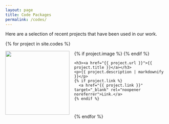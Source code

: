 ```yaml
---
layout: page
title: Code Packages
permalink: /codes/
---
```


Here are a selection of recent projects that have been used in our work. 

{% for project in site.codes %}
  <div class="clearfix" style="margin-bottom: 40px;">
    {% if project.image %}
      <img src="{{ project.image }}" width="200" style="float: left; margin-right: 15px; margin-bottom: 10px;">
    {% endif %}
    
    <h3><a href="{{ project.url }}">{{ project.title }}</a></h3>
    <p>{{ project.description | markdownify }}</p>
    {% if project.link %}
      <a href="{{ project.link }}" target="_blank" rel="noopener noreferrer">Link.</a>
    {% endif %}
  </div>
{% endfor %}
